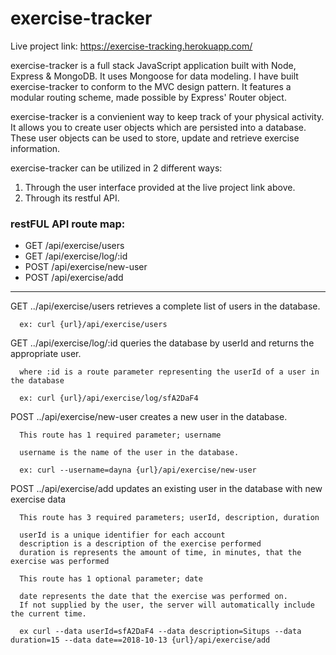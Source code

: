 # exercise-tracker

Live project link:  https://exercise-tracking.herokuapp.com/

exercise-tracker is a full stack JavaScript application built with Node, Express & MongoDB.  It uses Mongoose for data modeling.
I have built exercise-tracker to conform to the MVC design pattern.  It features a modular routing scheme, made possible by
Express' Router object.

exercise-tracker is a convienient way to keep track of your physical activity.  It allows you to create user objects which are persisted into a database.  These user objects can be used to store, update and retrieve exercise information.

exercise-tracker can be utilized in 2 different ways:

1)  Through the user interface provided at the live project link above.
2)  Through its restful API.

### restFUL API route map:

* GET   /api/exercise/users
* GET   /api/exercise/log/:id
* POST  /api/exercise/new-user
* POST  /api/exercise/add

------------------------------------------------------------------------

GET   ../api/exercise/users retrieves a complete list of users in the database.

      ex: curl {url}/api/exercise/users

GET   ../api/exercise/log/:id queries the database by userId and returns the appropriate user.
      
      where :id is a route parameter representing the userId of a user in the database
      
      ex: curl {url}/api/exercise/log/sfA2DaF4

POST  ../api/exercise/new-user creates a new user in the database.
      
      This route has 1 required parameter; username
      
      username is the name of the user in the database.      
      
      ex: curl --username=dayna {url}/api/exercise/new-user
      
POST  ../api/exercise/add updates an existing user in the database with new exercise data

      This route has 3 required parameters; userId, description, duration
      
      userId is a unique identifier for each account
      description is a description of the exercise performed
      duration is represents the amount of time, in minutes, that the exercise was performed
      
      This route has 1 optional parameter; date
      
      date represents the date that the exercise was performed on.
      If not supplied by the user, the server will automatically include the current time.
      
      ex curl --data userId=sfA2DaF4 --data description=Situps --data duration=15 --data date==2018-10-13 {url}/api/exercise/add
